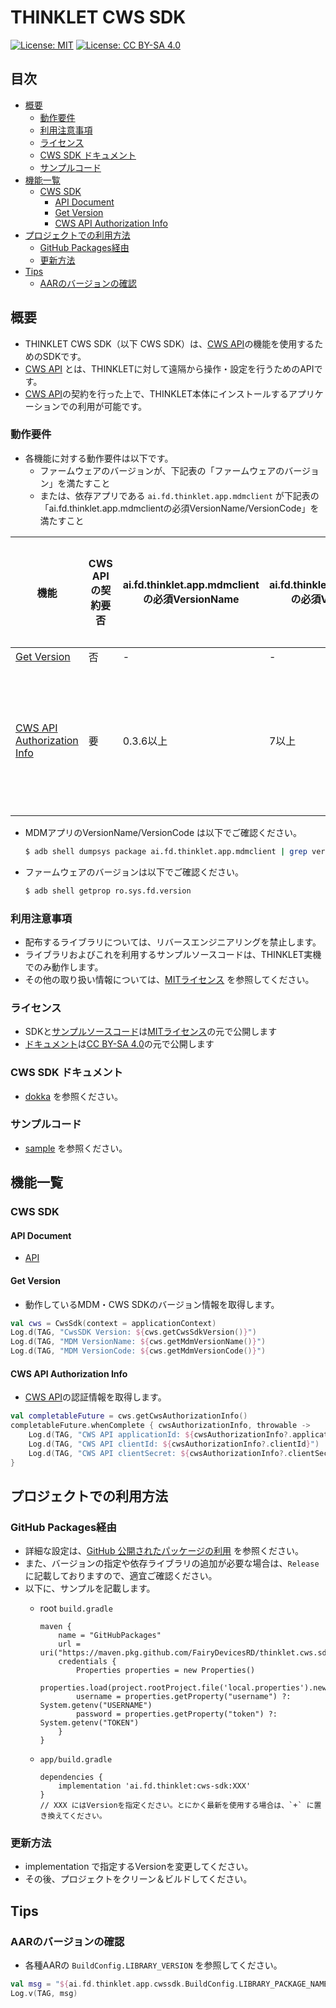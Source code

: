 # THINKLET CWS SDK

[![License: MIT](https://img.shields.io/badge/License-MIT-yellow.svg)](https://opensource.org/licenses/MIT)
[![License: CC BY-SA 4.0](https://img.shields.io/badge/License-CC_BY--SA_4.0-lightgrey.svg)](https://creativecommons.org/licenses/by-sa/4.0/)

## 目次
- [概要](#概要)
  - [動作要件](#動作要件)
  - [利用注意事項](#利用注意事項)
  - [ライセンス](#ライセンス)
  - [CWS SDK ドキュメント](#cws-sdk-ドキュメント)
  - [サンプルコード](#サンプルコード)
- [機能一覧](#機能一覧)
  - [CWS SDK](#cws-sdk)
    - [API Document](#api-document)
    - [Get Version](#get-version)
    - [CWS API Authorization Info](#cws-api-authorization-info)
- [プロジェクトでの利用方法](#プロジェクトでの利用方法)
  - [GitHub Packages経由](#github-packages経由)
  - [更新方法](#更新方法)
- [Tips](#tips)
  - [AARのバージョンの確認](#aarのバージョンの確認)

## 概要
- THINKLET CWS SDK（以下 CWS SDK）は、[CWS API](https://fairydevices.jp/cws)の機能を使用するためのSDKです。
- [CWS API](https://fairydevices.jp/cws) とは、THINKLETに対して遠隔から操作・設定を行うためのAPIです。
- [CWS API](https://fairydevices.jp/cws)の契約を行った上で、THINKLET本体にインストールするアプリケーションでの利用が可能です。

### 動作要件
- 各機能に対する動作要件は以下です。
  - ファームウェアのバージョンが、下記表の「ファームウェアのバージョン」を満たすこと
  - または、依存アプリである `ai.fd.thinklet.app.mdmclient` が下記表の「ai.fd.thinklet.app.mdmclientの必須VersionName/VersionCode」を満たすこと

|機能|CWS APIの契約要否|ai.fd.thinklet.app.mdmclientの必須VersionName|ai.fd.thinklet.app.mdmclientの必須VersionCode|ファームウェアのバージョン|備考|
|---|---|---|---|---|---|
|[Get Version](#get-version)|否|-|-|-|-|
|[CWS API Authorization Info](#cws-api-authorization-info)|要|0.3.6以上|7以上|3.2.0以上|CWS APIでアクティベート成功後に取得可能|

- MDMアプリのVersionName/VersionCode は以下でご確認ください。
  ```sh
  $ adb shell dumpsys package ai.fd.thinklet.app.mdmclient | grep version
  ```

- ファームウェアのバージョンは以下でご確認ください。
  ```sh
  $ adb shell getprop ro.sys.fd.version
  ```

### 利用注意事項
- 配布するライブラリについては、リバースエンジニアリングを禁止します。
- ライブラリおよびこれを利用するサンプルソースコードは、THINKLET実機でのみ動作します。
- その他の取り扱い情報については、[MITライセンス](./LICENSE) を参照してください。

### ライセンス
- SDKと[サンプルソースコード](./sample)は[MITライセンス](./LICENSE)の元で公開します
- [ドキュメント](./dokka/index.md)は[CC BY-SA 4.0](./dokka/LICENSE)の元で公開します

### CWS SDK ドキュメント
- [dokka](./dokka/index.md) を参照ください。

### サンプルコード
- [sample](./sample) を参照ください。

## 機能一覧
### CWS SDK
#### API Document
- [API](./dokka/index.md)

#### Get Version
- 動作しているMDM・CWS SDKのバージョン情報を取得します。

```.kt
val cws = CwsSdk(context = applicationContext)
Log.d(TAG, "CwsSDK Version: ${cws.getCwsSdkVersion()}")
Log.d(TAG, "MDM VersionName: ${cws.getMdmVersionName()}")
Log.d(TAG, "MDM VersionCode: ${cws.getMdmVersionCode()}")
```

#### CWS API Authorization Info
- [CWS API](https://fairydevices.jp/cws)の認証情報を取得します。

```.kt
val completableFuture = cws.getCwsAuthorizationInfo()
completableFuture.whenComplete { cwsAuthorizationInfo, throwable ->
    Log.d(TAG, "CWS API applicationId: ${cwsAuthorizationInfo?.applicationId}")
    Log.d(TAG, "CWS API clientId: ${cwsAuthorizationInfo?.clientId}")
    Log.d(TAG, "CWS API clientSecret: ${cwsAuthorizationInfo?.clientSecret}")
}
```

## プロジェクトでの利用方法
### GitHub Packages経由
- 詳細な設定は、[GitHub 公開されたパッケージの利用](https://docs.github.com/ja/packages/working-with-a-github-packages-registry/working-with-the-gradle-registry#using-a-published-package) を参照ください。
- また、バージョンの指定や依存ライブラリの追加が必要な場合は、`Release` に記載しておりますので、適宜ご確認ください。
- 以下に、サンプルを記載します。
  - root `build.gradle`

    ```
    maven {
        name = "GitHubPackages"
        url = uri("https://maven.pkg.github.com/FairyDevicesRD/thinklet.cws.sdk")
        credentials {
            Properties properties = new Properties()
            properties.load(project.rootProject.file('local.properties').newDataInputStream())
            username = properties.getProperty("username") ?: System.getenv("USERNAME")
            password = properties.getProperty("token") ?: System.getenv("TOKEN")
        }
    }
    ```

  - `app/build.gradle`

    ```
    dependencies {
        implementation 'ai.fd.thinklet:cws-sdk:XXX'
    }
    // XXX にはVersionを指定ください。とにかく最新を使用する場合は、`+` に置き換えてください。
    ```

### 更新方法
- implementation で指定するVersionを変更してください。
- その後、プロジェクトをクリーン＆ビルドしてください。

## Tips
### AARのバージョンの確認
- 各種AARの `BuildConfig.LIBRARY_VERSION` を参照してください。

```.kt
val msg = "${ai.fd.thinklet.app.cwssdk.BuildConfig.LIBRARY_PACKAGE_NAME}: ${ai.fd.thinklet.app.cwssdk.BuildConfig.LIBRARY_VERSION}"
Log.v(TAG, msg)
```
